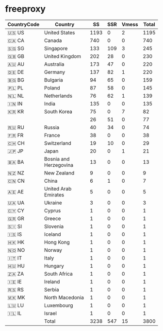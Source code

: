 # freeproxy

|CountryCode|Country|SS|SSR|Vmess|Total|
|  ----  | ----  |  ----  | ----  |  ----  | ----  |
|🇺🇸 US|United States|1193|0|2|1195|
|🇨🇦 CA|Canada|740|0|0|740|
|🇸🇬 SG|Singapore|133|109|3|245|
|🇬🇧 GB|United Kingdom|202|28|0|230|
|🇦🇺 AU|Australia|173|47|0|220|
|🇩🇪 DE|Germany|137|82|1|220|
|🇧🇬 BG|Bulgaria|94|65|0|159|
|🇵🇱 PL|Poland|87|58|0|145|
|🇳🇱 NL|Netherlands|76|62|1|139|
|🇮🇳 IN|India|135|0|0|135|
|🇰🇷 KR|South Korea|75|0|7|82|
| ||26|51|0|77|
|🇷🇺 RU|Russia|40|34|0|74|
|🇫🇷 FR|France|38|0|0|38|
|🇨🇭 CH|Switzerland|19|10|0|29|
|🇯🇵 JP|Japan|20|0|1|21|
|🇧🇦 BA|Bosnia and Herzegovina|13|0|0|13|
|🇳🇿 NZ|New Zealand|9|0|0|9|
|🇨🇳 CN|China|6|1|0|7|
|🇦🇪 AE|United Arab Emirates|5|0|0|5|
|🇺🇦 UA|Ukraine|3|0|0|3|
|🇨🇾 CY|Cyprus|1|0|0|1|
|🇬🇷 GR|Greece|1|0|0|1|
|🇸🇮 SI|Slovenia|1|0|0|1|
|🇮🇸 IS|Iceland|1|0|0|1|
|🇭🇰 HK|Hong Kong|1|0|0|1|
|🇳🇴 NO|Norway|1|0|0|1|
|🇮🇹 IT|Italy|1|0|0|1|
|🇭🇺 HU|Hungary|1|0|0|1|
|🇿🇦 ZA|South Africa|1|0|0|1|
|🇮🇪 IE|Ireland|1|0|0|1|
|🇷🇸 RS|Serbia|1|0|0|1|
|🇲🇰 MK|North Macedonia|1|0|0|1|
|🇱🇺 LU|Luxembourg|1|0|0|1|
|🇮🇱 IL|Israel|1|0|0|1|
||Total|3238|547|15|3800|
